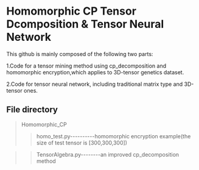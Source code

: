 # Homomorphic CP Tensor Dcomposition & Tensor Neural Network 

This github is mainly composed of the following two parts:

1.Code for a tensor mining method using cp_decomposition and homomorphic encryption,which applies to 3D-tensor genetics dataset.

2.Code for tensor neural network, including traditional matrix type and 3D-tensor ones.

## File directory
>Homomorphic_CP
>> homo_test.py----------homomorphic encryption example(the size of test tensor is [300,300,300])

>> TensorAlgebra.py--------an improved cp_decomposition method

